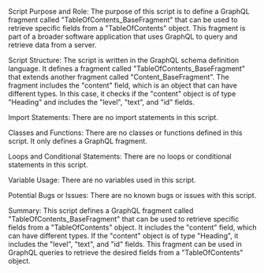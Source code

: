 Script Purpose and Role:
The purpose of this script is to define a GraphQL fragment called "TableOfContents_BaseFragment" that can be used to retrieve specific fields from a "TableOfContents" object. This fragment is part of a broader software application that uses GraphQL to query and retrieve data from a server.

Script Structure:
The script is written in the GraphQL schema definition language. It defines a fragment called "TableOfContents_BaseFragment" that extends another fragment called "Content_BaseFragment". The fragment includes the "content" field, which is an object that can have different types. In this case, it checks if the "content" object is of type "Heading" and includes the "level", "text", and "id" fields.

Import Statements:
There are no import statements in this script.

Classes and Functions:
There are no classes or functions defined in this script. It only defines a GraphQL fragment.

Loops and Conditional Statements:
There are no loops or conditional statements in this script.

Variable Usage:
There are no variables used in this script.

Potential Bugs or Issues:
There are no known bugs or issues with this script.

Summary:
This script defines a GraphQL fragment called "TableOfContents_BaseFragment" that can be used to retrieve specific fields from a "TableOfContents" object. It includes the "content" field, which can have different types. If the "content" object is of type "Heading", it includes the "level", "text", and "id" fields. This fragment can be used in GraphQL queries to retrieve the desired fields from a "TableOfContents" object.